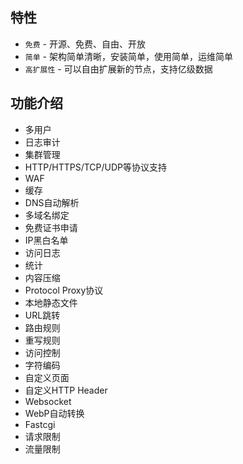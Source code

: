 ## 特性
* `免费` - 开源、免费、自由、开放
* `简单` - 架构简单清晰，安装简单，使用简单，运维简单
* `高扩展性` - 可以自由扩展新的节点，支持亿级数据

## 功能介绍
* 多用户
* 日志审计
* 集群管理
* HTTP/HTTPS/TCP/UDP等协议支持
* WAF
* 缓存
* DNS自动解析
* 多域名绑定
* 免费证书申请
* IP黑白名单
* 访问日志
* 统计
* 内容压缩
* Protocol Proxy协议
* 本地静态文件
* URL跳转
* 路由规则
* 重写规则
* 访问控制
* 字符编码
* 自定义页面
* 自定义HTTP Header
* Websocket
* WebP自动转换
* Fastcgi
* 请求限制
* 流量限制
